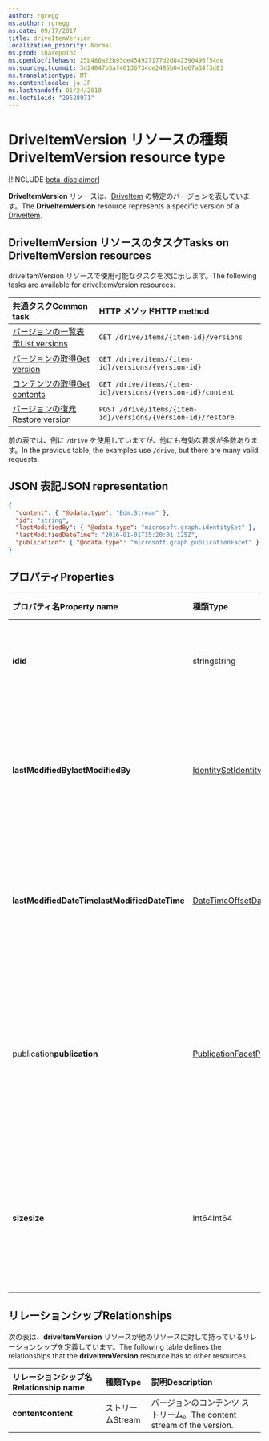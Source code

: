 ```yaml
---
author: rgregg
ms.author: rgregg
ms.date: 09/17/2017
title: driveItemVersion
localization_priority: Normal
ms.prod: sharepoint
ms.openlocfilehash: 25b480a22b93ce454927177d2d842390496f54de
ms.sourcegitcommit: 3d24047b3af46136734de2486b041e67a34f3d83
ms.translationtype: MT
ms.contentlocale: ja-JP
ms.lasthandoff: 01/24/2019
ms.locfileid: "29528971"
---
```

# <a name="driveitemversion-resource-type"></a><span data-ttu-id="d88a8-102">DriveItemVersion リソースの種類</span><span class="sxs-lookup"><span data-stu-id="d88a8-102">DriveItemVersion resource type</span></span>

[!INCLUDE [beta-disclaimer](../../includes/beta-disclaimer.md)]

<span data-ttu-id="d88a8-103">**DriveItemVersion** リソースは、[DriveItem](driveitem.md) の特定のバージョンを表しています。</span><span class="sxs-lookup"><span data-stu-id="d88a8-103">The **DriveItemVersion** resource represents a specific version of a [DriveItem](driveitem.md).</span></span>


## <a name="tasks-on-driveitemversion-resources"></a><span data-ttu-id="d88a8-104">DriveItemVersion リソースのタスク</span><span class="sxs-lookup"><span data-stu-id="d88a8-104">Tasks on DriveItemVersion resources</span></span>

<span data-ttu-id="d88a8-105">driveItemVersion リソースで使用可能なタスクを次に示します。</span><span class="sxs-lookup"><span data-stu-id="d88a8-105">The following tasks are available for driveItemVersion resources.</span></span>

|            <span data-ttu-id="d88a8-106">共通タスク</span><span class="sxs-lookup"><span data-stu-id="d88a8-106">Common task</span></span>             |         <span data-ttu-id="d88a8-107">HTTP メソッド</span><span class="sxs-lookup"><span data-stu-id="d88a8-107">HTTP method</span></span>         |
| :--------------------------------- | :-------------------------- |
| <span data-ttu-id="d88a8-108">[バージョンの一覧表示][version-list]</span><span class="sxs-lookup"><span data-stu-id="d88a8-108">[List versions][version-list]</span></span>      | `GET /drive/items/{item-id}/versions`  |
| <span data-ttu-id="d88a8-109">[バージョンの取得][version-get]</span><span class="sxs-lookup"><span data-stu-id="d88a8-109">[Get version][version-get]</span></span>         | `GET /drive/items/{item-id}/versions/{version-id}`     |
| <span data-ttu-id="d88a8-110">[コンテンツの取得][content-get]</span><span class="sxs-lookup"><span data-stu-id="d88a8-110">[Get contents][content-get]</span></span>        | `GET /drive/items/{item-id}/versions/{version-id}/content` |
| <span data-ttu-id="d88a8-111">[バージョンの復元][version-restore]</span><span class="sxs-lookup"><span data-stu-id="d88a8-111">[Restore version][version-restore]</span></span> | `POST /drive/items/{item-id}/versions/{version-id}/restore` |

[version-list]: ../api/driveitem-list-versions.md
[version-get]: ../api/driveitemversion-get.md
[content-get]: ../api/driveitemversion-get-contents.md
[version-restore]: ../api/driveitemversion-restore.md

<span data-ttu-id="d88a8-112">前の表では、例に `/drive` を使用していますが、他にも有効な要求が多数あります。</span><span class="sxs-lookup"><span data-stu-id="d88a8-112">In the previous table, the examples use `/drive`, but there are many valid requests.</span></span>

## <a name="json-representation"></a><span data-ttu-id="d88a8-113">JSON 表記</span><span class="sxs-lookup"><span data-stu-id="d88a8-113">JSON representation</span></span>

<!-- { "blockType": "resource", "@odata.type": "microsoft.graph.driveItemVersion", "@type.aka": "oneDrive.driveItemVersion" } -->

```json
{
  "content": { "@odata.type": "Edm.Stream" },
  "id": "string",
  "lastModifiedBy": { "@odata.type": "microsoft.graph.identitySet" },
  "lastModifiedDateTime": "2016-01-01T15:20:01.125Z",
  "publication": { "@odata.type": "microsoft.graph.publicationFacet" }
}
```

## <a name="properties"></a><span data-ttu-id="d88a8-114">プロパティ</span><span class="sxs-lookup"><span data-stu-id="d88a8-114">Properties</span></span>

|      <span data-ttu-id="d88a8-115">プロパティ名</span><span class="sxs-lookup"><span data-stu-id="d88a8-115">Property name</span></span>       |                         <span data-ttu-id="d88a8-116">種類</span><span class="sxs-lookup"><span data-stu-id="d88a8-116">Type</span></span>                         |                               <span data-ttu-id="d88a8-117">説明</span><span class="sxs-lookup"><span data-stu-id="d88a8-117">Description</span></span>                               |
| :----------------------- | :--------------------------------------------------- | :---------------------------------------------------------------------- |
| <span data-ttu-id="d88a8-118">**id**</span><span class="sxs-lookup"><span data-stu-id="d88a8-118">**id**</span></span>                   | <span data-ttu-id="d88a8-119">string</span><span class="sxs-lookup"><span data-stu-id="d88a8-119">string</span></span>                                               | <span data-ttu-id="d88a8-120">バージョンの ID。</span><span class="sxs-lookup"><span data-stu-id="d88a8-120">The ID of the version.</span></span> <span data-ttu-id="d88a8-121">読み取り専用です。</span><span class="sxs-lookup"><span data-stu-id="d88a8-121">Read-only.</span></span>                                       |
| <span data-ttu-id="d88a8-122">**lastModifiedBy**</span><span class="sxs-lookup"><span data-stu-id="d88a8-122">**lastModifiedBy**</span></span>       | [<span data-ttu-id="d88a8-123">IdentitySet</span><span class="sxs-lookup"><span data-stu-id="d88a8-123">IdentitySet</span></span>](../resources/identityset.md)           | <span data-ttu-id="d88a8-124">最後にバージョンを変更したユーザーの ID。</span><span class="sxs-lookup"><span data-stu-id="d88a8-124">Identity of the user which last modified the version.</span></span> <span data-ttu-id="d88a8-125">読み取り専用です。</span><span class="sxs-lookup"><span data-stu-id="d88a8-125">Read-only.</span></span>        |
| <span data-ttu-id="d88a8-126">**lastModifiedDateTime**</span><span class="sxs-lookup"><span data-stu-id="d88a8-126">**lastModifiedDateTime**</span></span> | [<span data-ttu-id="d88a8-127">DateTimeOffset</span><span class="sxs-lookup"><span data-stu-id="d88a8-127">DateTimeOffset</span></span>](../resources/timestamp.md)          | <span data-ttu-id="d88a8-128">バージョンが最後に変更された日時。</span><span class="sxs-lookup"><span data-stu-id="d88a8-128">Date and time the version was last modified.</span></span> <span data-ttu-id="d88a8-129">読み取り専用です。</span><span class="sxs-lookup"><span data-stu-id="d88a8-129">Read-only.</span></span>                 |
| <span data-ttu-id="d88a8-130">publication</span><span class="sxs-lookup"><span data-stu-id="d88a8-130">**publication**</span></span>          | [<span data-ttu-id="d88a8-131">PublicationFacet</span><span class="sxs-lookup"><span data-stu-id="d88a8-131">PublicationFacet</span></span>](../resources/publicationfacet.md) | <span data-ttu-id="d88a8-132">特定のバージョンのパブリケーション ステータスを示します。</span><span class="sxs-lookup"><span data-stu-id="d88a8-132">Indicates the publication status of this particular version.</span></span> <span data-ttu-id="d88a8-133">読み取り専用です。</span><span class="sxs-lookup"><span data-stu-id="d88a8-133">Read-only.</span></span> |
| <span data-ttu-id="d88a8-134">**size**</span><span class="sxs-lookup"><span data-stu-id="d88a8-134">**size**</span></span>                 | <span data-ttu-id="d88a8-135">Int64</span><span class="sxs-lookup"><span data-stu-id="d88a8-135">Int64</span></span>                                                | <span data-ttu-id="d88a8-136">アイテムのこのバージョンのコンテンツ ストリームのサイズを示します。</span><span class="sxs-lookup"><span data-stu-id="d88a8-136">Indicates the size of the content stream for this version of the item.</span></span>  |

## <a name="relationships"></a><span data-ttu-id="d88a8-137">リレーションシップ</span><span class="sxs-lookup"><span data-stu-id="d88a8-137">Relationships</span></span>

<span data-ttu-id="d88a8-138">次の表は、**driveItemVersion** リソースが他のリソースに対して持っているリレーションシップを定義しています。</span><span class="sxs-lookup"><span data-stu-id="d88a8-138">The following table defines the relationships that the **driveItemVersion** resource has to other resources.</span></span>

| <span data-ttu-id="d88a8-139">リレーションシップ名</span><span class="sxs-lookup"><span data-stu-id="d88a8-139">Relationship name</span></span> |  <span data-ttu-id="d88a8-140">種類</span><span class="sxs-lookup"><span data-stu-id="d88a8-140">Type</span></span>  |            <span data-ttu-id="d88a8-141">説明</span><span class="sxs-lookup"><span data-stu-id="d88a8-141">Description</span></span>             |
| :---------------- | :----- | :--------------------------------- |
| <span data-ttu-id="d88a8-142">**content**</span><span class="sxs-lookup"><span data-stu-id="d88a8-142">**content**</span></span>       | <span data-ttu-id="d88a8-143">ストリーム</span><span class="sxs-lookup"><span data-stu-id="d88a8-143">Stream</span></span> | <span data-ttu-id="d88a8-144">バージョンのコンテンツ ストリーム。</span><span class="sxs-lookup"><span data-stu-id="d88a8-144">The content stream of the version.</span></span> |

<!--
{
  "type": "#page.annotation",
  "description": "The version facet provides information about the properties of a file version.",
  "keywords": "version,versions,version-history,history",
  "section": "documentation",
  "tocPath": "Facets/Version",
  "suppressions": [
    "Error: /api-reference/beta/resources/driveItemVersion.md:\r\n      Exception processing links.\r\n    System.ArgumentException: Link Definition was null. Link text: !INCLUDE [beta-disclaimer](../../includes/beta-disclaimer.md)\r\n      at ApiDoctor.Validation.DocFile.get_LinkDestinations()\r\n      at ApiDoctor.Validation.DocSet.ValidateLinks(Boolean includeWarnings, String[] relativePathForFiles, IssueLogger issues, Boolean requireFilenameCaseMatch, Boolean printOrphanedFiles)"
  ]
}
-->
